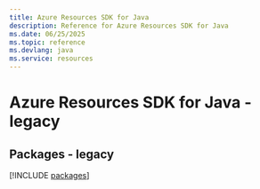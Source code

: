 ```yaml
---
title: Azure Resources SDK for Java
description: Reference for Azure Resources SDK for Java
ms.date: 06/25/2025
ms.topic: reference
ms.devlang: java
ms.service: resources
---
```

# Azure Resources SDK for Java - legacy
## Packages - legacy
[!INCLUDE [packages](resources-index.md)]